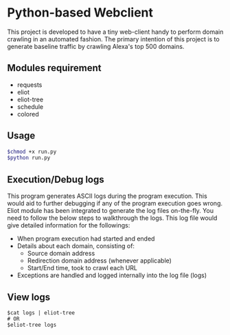 # Python-based Webclient

This project is developed to have a tiny web-client handy to perform domain crawling in an automated fashion. The primary intention of this project is to generate baseline traffic by crawling Alexa's top 500 domains.

## Modules requirement
* requests
* eliot
* eliot-tree
* schedule
* colored

## Usage
```sh
$chmod +x run.py
$python run.py
```

## Execution/Debug logs

This program generates ASCII logs during the program execution. This would aid to further debugging if any of the program execution goes wrong. Eliot module has been integrated to generate the log files on-the-fly. You need to follow the below steps to walkthrough the logs. This log file would give detailed information for the followings:

* When program execution had started and ended
* Details about each domain, consisting of:
  * Source domain address
  * Redirection domain address (whenever applicable)
  * Start/End time, took to crawl each URL
* Exceptions are handled and logged internally into the log file (logs)

## View logs

```
$cat logs | eliot-tree
# OR
$eliot-tree logs
```
